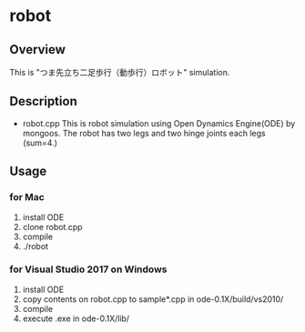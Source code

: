 # robot
## Overview
This is "つま先立ち二足歩行（動歩行）ロボット" simulation. 

## Description
- robot.cpp
This is robot simulation using Open Dynamics Engine(ODE) by mongoos. 
The robot has two legs and two hinge joints each legs (sum=4.)

## Usage
### for Mac
1. install ODE
2. clone robot.cpp
3. compile
4. ./robot

### for Visual Studio 2017 on Windows
1. install ODE
2. copy contents on robot.cpp to sample*.cpp in ode-0.1X/build/vs2010/
3. compile
4. execute .exe in ode-0.1X/lib/
